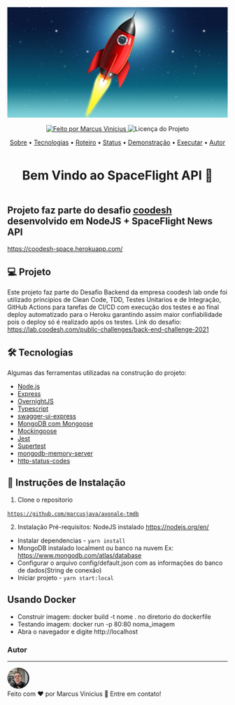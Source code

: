 <img src="assets/space-rocket-icon-psd-56184.jpg" alt="rocket"/>

<p align="center">
  <a href="https://github.com/Daniel-Vinicius">
    <img alt="Feito por Marcus Vinícius" src="https://img.shields.io/badge/FEITO%20POR-MARCUS%20VINICIUS-brightgreen">
  </a>
  <img alt="Licença do Projeto" src="https://img.shields.io/badge/LICENSE-MIT-green"/>
<p>

<p align="center">
 <a href="#computer-sobre">Sobre</a> •
 <a href="#tecnologias">Tecnologias</a> •
 <a href="#memo-roteiro">Roteiro</a> •
 <a href="#triangular_ruler-status-do-projeto">Status</a> •
 <a href="#movie_camera-demonstração">Demonstração</a> •
 <a href="#dvd-executar-o-projeto">Executar</a> •
 <a href="#boy-autor">Autor</a>

</p>

<h1 style="text-align: center;margin-top:50px;margin-bottom:50px">Bem Vindo ao SpaceFlight API 🚀</h1>

## Projeto faz parte do desafio <a href="https://lab.coodesh.com/public-challenges/back-end-challenge-2021" target="_blank">coodesh</a> desenvolvido em NodeJS + SpaceFlight News API

https://coodesh-space.herokuapp.com/

## 💻 Projeto

Este projeto faz parte do Desafio Backend da empresa coodesh lab onde foi utilizado principios de Clean Code, TDD, Testes Unitarios e de Integração, GitHub Actions para tarefas de CI/CD com execução dos testes e ao final deploy automatizado para o Heroku garantindo assim maior confiabilidade pois o deploy só é realizado após os testes. Link do desafio: https://lab.coodesh.com/public-challenges/back-end-challenge-2021

## 🛠 Tecnologias<a id="tecnologias"></a>

Algumas das ferramentas utilizadas na construção do projeto:

- [Node.js](https://nodejs.org/pt-br/)
- [Express](https://expressjs.com/pt-br/)
- [OvernightJS](https://github.com/seanpmaxwell/overnight)
- [Typescript](https://www.typescriptlang.org/)
- [swagger-ui-express](https://github.com/scottie1984/swagger-ui-express)
- [MongoDB com Mongoose](https://mongoosejs.com/)
- [Mockingoose](https://github.com/alonronin/mockingoose)
- [Jest](https://jestjs.io/pt-BR/)
- [Supertest](https://github.com/visionmedia/supertest)
- [mongodb-memory-server](https://github.com/nodkz/mongodb-memory-server)
- [http-status-codes](https://github.com/prettymuchbryce/http-status-codes)

## 📝 Instruções de Instalação

1. Clone o repositorio

[`https://github.com/marcusjava/avonale-tmdb`](https://github.com/marcusjava/coodesh_backendv2.git)

2. Instalação
   Pré-requisitos: NodeJS instalado https://nodejs.org/en/

- Instalar dependencias - `yarn install`
- MongoDB instalado localment ou banco na nuvem Ex: https://www.mongodb.com/atlas/database
- Configurar o arquivo config/default.json com as informações do banco de dados(String de conexão)
- Iniciar projeto - `yarn start:local`

## Usando Docker

- Construir imagem: docker build -t nome . no diretorio do dockerfile
- Testando imagem: docker run -p 80:80 noma_imagem
- Abra o navegador e digite http://localhost

### Autor <a id="autor"> </a>

---

<a href="https://github.com/marcusjava" style="text-decoration: none;">
<img style="border-radius: 50%;" src="assets/avatar.png"/>

<br />
<span> Feito com ❤️ por Marcus Vinicius 👋 Entre em contato! </span> 
</a>
